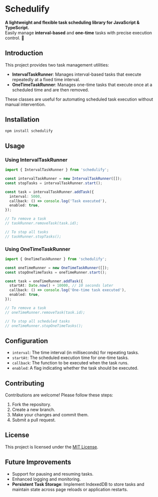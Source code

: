 # Schedulify

**A lightweight and flexible task scheduling library for JavaScript & TypeScript.**  
Easily manage **interval-based** and **one-time** tasks with precise execution control. 🚀

## Introduction

This project provides two task management utilities:

- **IntervalTaskRunner**: Manages interval-based tasks that execute repeatedly at a fixed time interval.
- **OneTimeTaskRunner**: Manages one-time tasks that execute once at a scheduled time and are then removed.

These classes are useful for automating scheduled task execution without manual intervention.

## Installation

```sh
npm install schedulify
```

## Usage

### Using IntervalTaskRunner

```typescript
import { IntervalTaskRunner } from 'schedulify';

const intervalTaskRunner = new IntervalTaskRunner([]);
const stopTasks = intervalTaskRunner.start();

const task = intervalTaskRunner.addTask({
  interval: 5000,
  callback: () => console.log('Task executed'),
  enabled: true,
});

// To remove a task
// taskRunner.removeTask(task.id);

// To stop all tasks
// taskRunner.stopTasks();
```

### Using OneTimeTaskRunner

```typescript
import { OneTimeTaskRunner } from 'schedulify';

const oneTimeRunner = new OneTimeTaskRunner([]);
const stopOneTimeTasks = oneTimeRunner.start();

const task = oneTimeRunner.addTask({
  startAt: Date.now() + 10000, // 10 seconds later
  callback: () => console.log('One-time task executed'),
  enabled: true,
});

// To remove a task
// oneTimeRunner.removeTask(task.id);

// To stop all scheduled tasks
// oneTimeRunner.stopOneTimeTasks();
```

## Configuration

- `interval`: The time interval (in milliseconds) for repeating tasks.
- `startAt`: The scheduled execution time for one-time tasks.
- `callback`: The function to be executed when the task runs.
- `enabled`: A flag indicating whether the task should be executed.

## Contributing

Contributions are welcome! Please follow these steps:

1. Fork the repository.
2. Create a new branch.
3. Make your changes and commit them.
4. Submit a pull request.

## License

This project is licensed under the [MIT License](LICENSE).

## Future Improvements

- Support for pausing and resuming tasks.
- Enhanced logging and monitoring.
- **Persistent Task Storage**: Implement IndexedDB to store tasks and maintain state across page reloads or application
  restarts.
